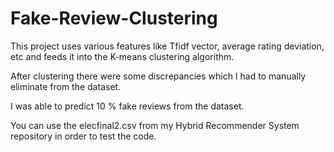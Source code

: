 # Fake-Review-Clustering

This project uses various features like Tfidf vector, average rating deviation, etc and feeds it into the K-means clustering algorithm.

After clustering there were some discrepancies which I had to manually eliminate from the dataset.

I was able to predict 10 % fake reviews from the dataset.

You can use the elecfinal2.csv from my Hybrid Recommender System repository in order to test the code. 
